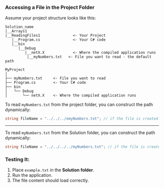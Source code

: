### **Accessing a File in the Project Folder**
Assume your project structure looks like this:

```
Solution_name
|__Arrays1
|__ReadingFiles1               <- Your Project
   |__Program.cs               <- Your C# code
   |__bin
      |__Debug
         |__netX.X             <- Where the compiled application runs
   	      |__myNumbers.txt   <- File you want to read - the default path
```

```
MyProject
│
├── myNumbers.txt     <- File you want to read
├── Program.cs        <- Your C# code
├── bin
│   └── Debug
│       └── netX.X    <- Where the compiled application runs
```

To read `myNumbers.txt` from the project folder, you can construct the path dynamically:
```csharp
string fileName = "../../../emyNumbers.txt"; // if the file is created in the Project folder, where the .cs file is
```
---

To read `myNumbers.txt` from the Solution folder, you can construct the path dynamically:
```csharp
string fileName = "../../../../myNumbers.txt"; // if the file is created in the Solution, to be accessible to all projects inside
```
### Testing It:
1. Place `example.txt` in the **Solution folder**.
2. Run the application.
3. The file content should load correctly.
